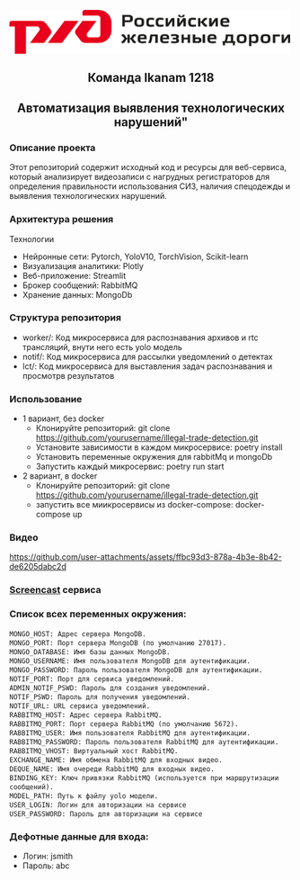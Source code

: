 <p align="center">
     <img src="./RZD Russian Railways Logo Vector.png" alt="Логотип проекта" width="500" style="display: inline-block; vertical-align: middle; margin-right: 10px;"/>  <br/>
     <H2 align="center">Команда Ikanam 1218 </H2> 
    <H2 align="center">Автоматизация выявления технологических нарушений"</H2> 
</p>



### Описание проекта
Этот репозиторий содержит исходный код и ресурсы для веб-сервиса, который анализирует видеозаписи с нагрудных регистраторов для определения правильности использования СИЗ, наличия спецодежды и выявления технологических нарушений.

### Архитектура решения
Технологии
- Нейронные сети: Pytorch, YoloV10, TorchVision, Scikit-learn
- Визуализация аналитики: Plotly
- Веб-приложение: Streamlit
- Брокер сообщений: RabbitMQ
- Хранение данных: MongoDb 

### Структура репозитория
- worker/: Код микросервиса для распознавания архивов и rtc трансляций, внути него есть yolo модель
- notif/: Код микросервиса для рассылки уведомлений о детектах
- lct/: Код микросервиса для выставления задач распознавания и просмотрв результатов

### Использование
+ 1 вариант, без docker 
  - Клонируйте репозиторий: git clone https://github.com/yourusername/illegal-trade-detection.git
  - Установите зависимости в каждом микросервисе: poetry install  
  - Установить переменные окружения для rabbitMq и mongoDb
  - Запустить каждый микросервис: poetry run start
+ 2 вариант, в docker
  - Клонируйте репозиторий: git clone https://github.com/yourusername/illegal-trade-detection.git
  - запустить все миикросервисы из docker-compose: docker-compose up

### Видео

https://github.com/user-attachments/assets/ffbc93d3-878a-4b3e-8b42-de6205dabc2d



### [Screencast](https://drive.google.com/file/d/1uU5B6kbLZbGLeWevjPRgDa5c-9WsctLp/view?usp=sharing) сервиса

    
### Список всех переменных окружения:
```
MONGO_HOST: Адрес сервера MongoDB.
MONGO_PORT: Порт сервера MongoDB (по умолчанию 27017).
MONGO_DATABASE: Имя базы данных MongoDB.
MONGO_USERNAME: Имя пользователя MongoDB для аутентификации.
MONGO_PASSWORD: Пароль пользователя MongoDB для аутентификации.
NOTIF_PORT: Порт для сервиса уведомлений.
ADMIN_NOTIF_PSWD: Пароль для создания уведомлений.
NOTIF_PSWD: Пароль для получения уведомлений.
NOTIF_URL: URL сервиса уведомлений.
RABBITMQ_HOST: Адрес сервера RabbitMQ.
RABBITMQ_PORT: Порт сервера RabbitMQ (по умолчанию 5672).
RABBITMQ_USER: Имя пользователя RabbitMQ для аутентификации.
RABBITMQ_PASSWORD: Пароль пользователя RabbitMQ для аутентификации.
RABBITMQ_VHOST: Виртуальный хост RabbitMQ.
EXCHANGE_NAME: Имя обмена RabbitMQ для входных видео.
DEQUE_NAME: Имя очереди RabbitMQ для входных видео.
BINDING_KEY: Ключ привязки RabbitMQ (используется при маршрутизации сообщений).
MODEL_PATH: Путь к файлу yolo модели.
USER_LOGIN: Логин для авторизации на сервисе
USER_PASSWORD: Пароль для авторизации на сервисе
```
### Дефотные данные для входа:
- Логин: jsmith
- Пароль: abc
